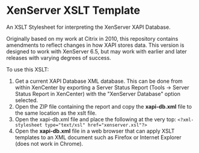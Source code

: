 # XenServer XSLT Template

An XSLT Stylesheet for interpreting the XenServer XAPI Database.

Originally based on my work at Citrix in 2010, this repository contains amendments to reflect changes in how XAPI stores data. This version is designed to work with XenServer 6.5, but may work with earlier and later releases with varying degrees of success.

To use this XSLT:
1. Get a current XAPI Database XML database. This can be done from within XenCenter by exporting a Server Status Report (Tools -> Server Status Report in XenCenter) with the "XenServer Database" option selected.
2. Open the ZIP file containing the report and copy the **xapi-db.xml** file to the same location as the xslt file.
3. Open the xapi-db.xml file and place the following at the very top:
`<?xml-stylesheet type="text/xsl" href="xenserver.xsl"?>`
4. Open the **xapi-db.xml** file in a web browser that can apply XSLT templates to an XML document such as Firefox or Internet Explorer (does not work in Chrome).
